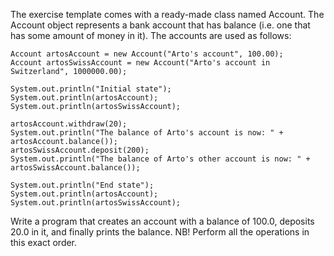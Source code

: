 The exercise template comes with a ready-made class named Account. The Account object represents a bank account that has balance (i.e. one that has some amount of money in it). The accounts are used as follows:

    Account artosAccount = new Account("Arto's account", 100.00);
    Account artosSwissAccount = new Account("Arto's account in Switzerland", 1000000.00);

    System.out.println("Initial state");
    System.out.println(artosAccount);
    System.out.println(artosSwissAccount);

    artosAccount.withdraw(20);
    System.out.println("The balance of Arto's account is now: " + artosAccount.balance());
    artosSwissAccount.deposit(200);
    System.out.println("The balance of Arto's other account is now: " + artosSwissAccount.balance());

    System.out.println("End state");
    System.out.println(artosAccount);
    System.out.println(artosSwissAccount);

Write a program that creates an account with a balance of 100.0, deposits 20.0 in it, and finally prints the balance. NB! Perform all the operations in this exact order.